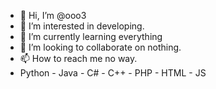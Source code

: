 - 👋 Hi, I’m @ooo3
- 👀 I’m interested in developing.
- 🌱 I’m currently learning everything
- 💞️ I’m looking to collaborate on nothing.
- 📫 How to reach me no way.
- Python - Java - C# - C++ - PHP - HTML - JS

<!---
ooo3/ooo3 is a ✨ special ✨ repository because its `README.md` (this file) appears on your GitHub profile.
You can click the Preview link to take a look at your changes.
--->
